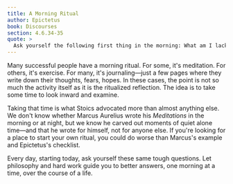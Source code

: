 ```yaml
---
title: A Morning Ritual
author: Epictetus
book: Discourses
section: 4.6.34-35
quote: >
  Ask yourself the following first thing in the morning: What am I lacking in attaining freedom from passion? What for tranquility? What am I? A mere body, estate-holder, or reputation? None of these things. What, then? A rational being. What then is demanded of me? Meditate on your actions. How did I steer away from serenity? What did I do that was unfriendly, unsocial, or uncaring? What did I fail to do in all these things?
---
```


Many successful people have a morning ritual. For some, it's meditation. For others, it's exercise. For many, it's journaling—just a few pages where they write down their thoughts, fears, hopes. In these cases, the point is not so much the activity itself as it is the ritualized reflection. The idea is to take some time to look inward and examine.

Taking that time is what Stoics advocated more than almost anything else. We don't know whether Marcus Aurelius wrote his _Meditations_ in the morning or at night, but we know he carved out moments of quiet alone time—and that he wrote for himself, not for anyone else. If you're looking for a place to start your own ritual, you could do worse than Marcus's example and Epictetus's checklist.

Every day, starting today, ask yourself these same tough questions. Let philosophy and hard work guide you to better answers, one morning at a time, over the course of a life.
